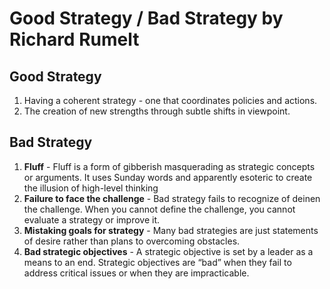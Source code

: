# Good Strategy / Bad Strategy by Richard Rumelt

## Good Strategy
1. Having a coherent strategy - one that coordinates policies and actions.
2. The creation of new strengths through subtle shifts in viewpoint.


## Bad Strategy
1. **Fluff** - Fluff is a form of gibberish masquerading as strategic concepts or arguments. It uses Sunday words and apparently esoteric to create the illusion of high-level thinking
2. **Failure to face the challenge** - Bad strategy fails to recognize of deinen the challenge. When you cannot define the challenge, you cannot evaluate a strategy or improve it.
3. **Mistaking goals for strategy** - Many bad strategies are just statements of desire rather than plans to overcoming obstacles.
4. **Bad strategic objectives** - A strategic objective is set by a leader as a means to an end. Strategic objectives are “bad” when they fail to address critical issues or when they are impracticable.

 
